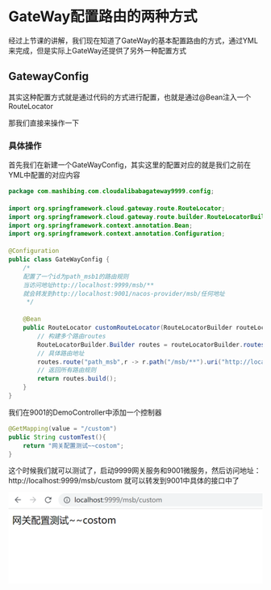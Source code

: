 # GateWay配置路由的两种方式

经过上节课的讲解，我们现在知道了GateWay的基本配置路由的方式，通过YML来完成，但是实际上GateWay还提供了另外一种配置方式

## GatewayConfig

 其实这种配置方式就是通过代码的方式进行配置，也就是通过@Bean注入一个RouteLocator

那我们直接来操作一下

### 具体操作

首先我们在新建一个GateWayConfig，其实这里的配置对应的就是我们之前在YML中配置的对应内容

```java
package com.mashibing.com.cloudalibabagateway9999.config;

import org.springframework.cloud.gateway.route.RouteLocator;
import org.springframework.cloud.gateway.route.builder.RouteLocatorBuilder;
import org.springframework.context.annotation.Bean;
import org.springframework.context.annotation.Configuration;

@Configuration
public class GateWayConfig {
    /*
    配置了一个id为path_msb1的路由规则
    当访问地址http://localhost:9999/msb/**
    就会转发到http://localhost:9001/nacos-provider/msb/任何地址
     */

    @Bean
    public RouteLocator customRouteLocator(RouteLocatorBuilder routeLocatorBuilder){
        // 构建多个路由routes
        RouteLocatorBuilder.Builder routes = routeLocatorBuilder.routes();
        // 具体路由地址
        routes.route("path_msb",r -> r.path("/msb/**").uri("http://localhost:9001/nacos-provider")).build();
        // 返回所有路由规则
        return routes.build();
    }
}
```

我们在9001的DemoController中添加一个控制器

```java
@GetMapping(value = "/custom")
public String customTest(){
    return "网关配置测试~~costom";
}
```

这个时候我们就可以测试了，启动9999网关服务和9001微服务，然后访问地址：http://localhost:9999/msb/custom 就可以转发到9001中具体的接口中了

![image-20211230193640615](image-20211230193640615.png)